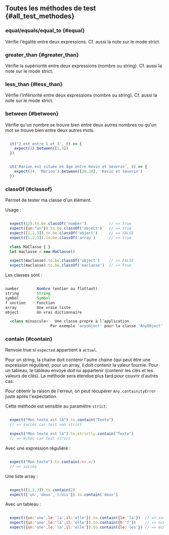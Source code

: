 ## Toutes les méthodes de test {#all_test_methodes}


### equal/equals/equal_to {#equal}

Vérifie l'égalité entre deux expressions. Cf. aussi la note sur le mode strict.

### greater_than {#greater_than}

Vérifie la supériorité entre deux expressions (nombre ou string). Cf. aussi la note sur le mode strict.

### less_than {#less_than}

Vérifie l'infériorité entre deux expressions (nombre ou string). Cf. aussi la note sur le mode strict.

### between {#between}

Vérifie qu'un nombre se trouve bien entre deux autres nombres ou qu'un mot se trouve bien entre deux autres mots.

```js

  it('2 est entre 1 et 3', () => {
    expect(2).between([1,3])
  })

```

```js

  it('Marion est située en âge entre Kevin et Séverin', () => {
    expect(24, 'Marion').between([20,28], 'Kevin et Séverin')
  })

```


### classOf {#classof}

Permet de tester ma classe d'un élément.

Usage :

```js

  expect(12).to.be.classOf('number')          // => true
  expect({un:"un"}).to.be.classOf('object')   // => true
  expect([1,2,3]).to.be.classOf('object')     // => FALSE
  expect([1,2,3]).to.be.classOf('array')      // => true

  class MaClasse { }
  let maclasse = new MaClasse()

  expect(maclasse).to.be.classOf('object')    // => FALSE
  expect(maclasse).to.be.classOf('maclasse')  // => true

```

Les classes sont :

```js

number        Nombre (entier ou flottant)
string        String
symbol        Symbol
f unction     Fonction
array         Une vraie liste
object        Un vrai dictionnaire

  <class minuscule>   Une classe propre à l’application.
                    Par exemple 'anyobject' pour la classe 'AnyObject'

```


### contain {#contain}

Renvoie true si `expected` appartient à `actual`.

Pour un string, la chaine doit contenir l'autre chaine (qui peut être une expression régulière), pour un array, il doit contenir la valeur fournie. Pour un tableau, le tableau envoyé doit lui appartenir (contenir les clés et les valeurs de clés). La méthode sera étendue plus tard pour couvrir d'autres cas.

Pour obtenir la raison de l'erreur, on peut récupérer `Any.containityError` juste après l'expectation.

Cette méthode est sensible au paramètre `strict`.

```js

  expect("Mon texte est là").to.contain("Texte")
  // => succès car test non strict

  expect("Mon texte est là").to.strictly.contain("Texte")
  // => échec car test strict

```

Avec une expression régulière :

```js

  expect("Mon texte").to.contain(/ex.e/)
  // => succès

```

Une liste array :

```js

  expect([1,2,3]).to.contain(2)
  expect(['un','deux','trois']).to.contain('deux')

```

Avec un tableau :

```js

  expect({un:'une',le:'la',il:'elle'}).to.contain({le:'la'})  // => succès
  expect({un:'une',le:'la',il:'elle'}).to.contain({h:'f'})    // => échec
  expect({un:'une',le:'la',il:'elle'}).to.contain({le:'les'}) // => échec

```
